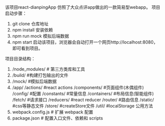 该项目react-dianpingApp 仿照了大众点评app做出的一款简易型webapp。
项目启动步骤：
1. git clone 仓库地址
2. npm install 安装依赖
3. npm run mock 模拟后端数据
4. npm start 启动该项目，浏览器会自动打开一个网页http://localhost:8080，即可看到项目。

项目目录结构：
 1. /node_modules/   # 第三方类库和工具
 2. /build/          #构建打包输出的文件
 3. /mock/           #模拟后端数据
 4. /app/
	 	/actions/     #react actions
	 	/components/  #页面组件(木偶组件)
	 	/config/	  #配置
	 	/constants/	  #常量信息
	 	/containers/  #布局信息(智能组件)
	 	/fetch/		  #请求接口
	 	/reducers/	  #react reducer
	 	/router/	  #路由信息
	 	/static/	  #css等静态文件
	 	/store/		  #createStore文件
	 	/util/		  #localStorage 公用方法
 5. webpack.config.js    # 扩展 webpack 配置
 6. package.json         # 配置入口文件、依赖和 scripts